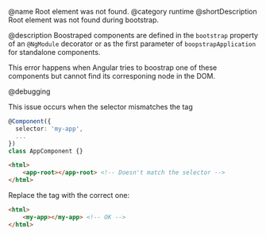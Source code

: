 @name Root element was not found.
@category runtime
@shortDescription Root element was not found during bootstrap.

@description
Boostraped components are defined in the `bootstrap` property of an `@NgModule` decorator or as the first parameter of `boopstrapApplication` for standalone components. 

This error happens when Angular tries to boostrap one of these components but cannot find its corresponing node in the DOM.

@debugging

This issue occurs when the selector mismatches the tag

```typescript
@Component({
  selector: 'my-app',
  ...
})
class AppComponent {}
```

```html
<html>
    <app-root></app-root> <!-- Doesn't match the selector -->
</html>
```
Replace the tag with the correct one: 

```html
<html>
    <my-app></my-app> <!-- OK -->
</html>
```